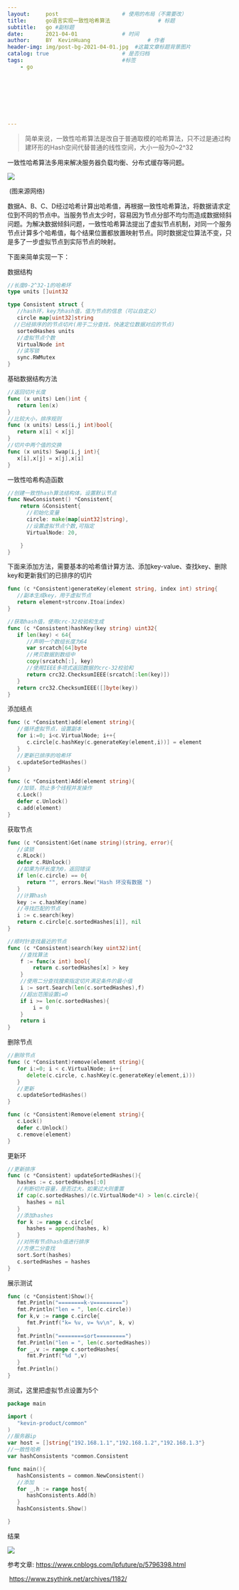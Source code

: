 ```yaml
---
layout:     post   				    # 使用的布局（不需要改）
title:      go语言实现一致性哈希算法 				# 标题 
subtitle:   go #副标题
date:       2021-04-01 				# 时间
author:     BY 	KevinHuang					# 作者
header-img: img/post-bg-2021-04-01.jpg	#这篇文章标题背景图片
catalog: true 						# 是否归档
tags:								#标签
    - go
    







---
```


> 简单来说，一致性哈希算法是改自于普通取模的哈希算法，只不过是通过构建环形的Hash空间代替普通的线性空间，大小一般为0~2^32
>
> 

一致性哈希算法多用来解决服务器负载均衡、分布式缓存等问题。

![](https://github-blog-kevinhuang-1304012368.cos.ap-shanghai.myqcloud.com/img/20210407190348.png)

​																					(图来源网络)

数据A、B、C、D经过哈希计算出哈希值，再根据一致性哈希算法，将数据请求定位到不同的节点中。当服务节点太少时，容易因为节点分部不均匀而造成数据倾斜问题。为解决数据倾斜问题，一致性哈希算法提出了虚拟节点机制，对同一个服务节点计算多个哈希值，每个结果位置都放置映射节点。同时数据定位算法不变，只是多了一步虚拟节点到实际节点的映射。

下面来简单实现一下：

数据结构

```go
//长度0-2^32-1的哈希环
type units []uint32

type Consistent struct {
   //hash环，key为hash值，值为节点的信息（可以自定义）
   circle map[uint32]string
  //已经排序的的节点切片(用于二分查找，快速定位数据对应的节点)
   sortedHashes units
   //虚拟节点个数
   VirtualNode int
   //读写锁
   sync.RWMutex
}
```



基础数据结构方法

```go
//返回切片长度
func (x units) Len()int {
   return len(x)
}
//比较大小，排序规则
func (x units) Less(i,j int)bool{
   return x[i] < x[j]
}
//切片中两个值的交换
func (x units) Swap(i,j int){
   x[i],x[j] = x[j],x[i]
}
```



一致性哈希构造函数

```go
//创建一致性hash算法结构体，设置默认节点
func NewConsistent() *Consistent{
    return &Consistent{
      //初始化变量
      circle: make(map[uint32]string),
      //设置虚拟节点个数,可指定
      VirtualNode: 20,

    }
}
```



下面来添加方法，需要基本的哈希值计算方法、添加key-value、查找key、删除key和更新我们的已排序的切片

```go
func (c *Consistent)generateKey(element string, index int) string{
   //副本生成key，用于虚拟节点
   return element+strconv.Itoa(index)
}

//获取hash值，使用crc-32校验和生成
func (c *Consistent)hashKey(key string) uint32{
   if len(key) < 64{
      //声明一个数组长度为64
      var srcatch[64]byte
      //拷贝数据到数组中
      copy(srcatch[:], key)
      //使用IEEE多项式返回数据的crc-32校验和
      return crc32.ChecksumIEEE(srcatch[:len(key)])
   }
   return crc32.ChecksumIEEE([]byte(key))
}
```

添加结点

```go
func (c *Consistent)add(element string){
   //循环虚拟节点，设置副本
   for i:=0; i<c.VirtualNode; i++{
      c.circle[c.hashKey(c.generateKey(element,i))] = element
   }
   //更新已排序的哈希环
   c.updateSortedHashes()
}

func (c *Consistent)Add(element string){
   //加锁，防止多个线程并发操作
   c.Lock()
   defer c.Unlock()
   c.add(element)
}
```



获取节点

```go
func (c *Consistent)Get(name string)(string, error){
   //读锁 
   c.RLock()
   defer c.RUnlock()
   //如果为环长度为0，返回错误
   if len(c.circle) == 0{
      return "", errors.New("Hash 环没有数据 ")
   }
   //计算hash
   key := c.hashKey(name)
   //寻找匹配的节点
   i := c.search(key)
   return c.circle[c.sortedHashes[i]], nil
}

//顺时针查找最近的节点
func (c *Consistent)search(key uint32)int{
	//查找算法
	f := func(x int) bool{
		return c.sortedHashes[x] > key
	}
	//使用二分查找搜索指定切片满足条件的最小值
	i := sort.Search(len(c.sortedHashes),f)
	//超出范围设置i=0
	if i >= len(c.sortedHashes){
		i = 0
	}
	return i
}
```



删除节点

```go
//删除节点
func (c *Consistent)remove(element string){
   for i:=0; i < c.VirtualNode; i++{
      delete(c.circle, c.hashKey(c.generateKey(element,i)))
   }
   //更新
   c.updateSortedHashes()
}

func (c *Consistent)Remove(element string){
   c.Lock()
   defer c.Unlock()
   c.remove(element)
}
```

更新环

```go
//更新排序
func (c *Consistent) updateSortedHashes(){
   hashes := c.sortedHashes[:0]
   //判断切片容量，是否过大，如果过大则重置
   if cap(c.sortedHashes)/(c.VirtualNode*4) > len(c.circle){
      hashes = nil
   }
   //添加hashes
   for k := range c.circle{
      hashes = append(hashes, k)
   }
   //对所有节点hash值进行排序
   //方便二分查找
   sort.Sort(hashes)
   c.sortedHashes = hashes
}
```

展示测试

```go
func (c *Consistent)Show(){
   fmt.Println("========k-v=========")
   fmt.Println("len = ", len(c.circle))
   for k,v := range c.circle{
      fmt.Printf("k= %v, v= %v\n", k, v)
   }
   fmt.Println("========sort=========")
   fmt.Println("len = ", len(c.sortedHashes))
   for _,v := range c.sortedHashes{
      fmt.Printf("%d ",v)
   }
   fmt.Println()
}
```





测试，这里把虚拟节点设置为5个

```go
package main

import (
   "kevin-product/common"
)
//服务器ip
var host = []string{"192.168.1.1","192.168.1.2","192.168.1.3"}
//一致性哈希
var hashConsistents *common.Consistent

func main(){
   hashConsistents = common.NewConsistent()
   //添加
   for _,h := range host{
      hashConsistents.Add(h)
   }
   hashConsistents.Show()

}
```



结果

![](https://github-blog-kevinhuang-1304012368.cos.ap-shanghai.myqcloud.com/img/20210407215750.png)



参考文章: https://www.cnblogs.com/lpfuture/p/5796398.html

​				https://www.zsythink.net/archives/1182/

  

